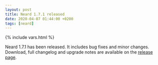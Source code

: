 ```yaml
---
layout: post
title: Neard 1.7.1 released
date: 2020-04-07 01:44:00 +0200
tags: [neard]
---
```

{% include vars.html %}

Neard 1.7.1 has been released. It includes bug fixes and minor changes.<br />
Download, full changelog and upgrade notes are available on the [release page](/release/1.7.1/).
